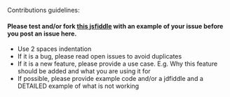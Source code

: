 Contributions guidelines:

#### Please test and/or fork [this jsfiddle](http://jsfiddle.net/d3wCU/) with an example of your issue before you post an issue here.

- Use 2 spaces indentation
- If it is a bug, please read open issues to avoid duplicates
- If it is a new feature, please provide a use case. E.g. Why this feature should be added and what you are using it for
- If possible, please provide example code and/or a jdfiddle and a DETAILED example of what is not working
